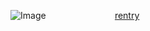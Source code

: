  ![Image](https://github.com/user-attachments/assets/19e18ced-a3ea-464e-b976-d80b7943707f)
  ‎ 
  ‎ ‎ ‎ ‎ ‎ ‎ ‎ ‎  ‎ ‎ ‎ ‎ ‎ ‎ ‎ ‎ ‎ ‎ ‎ ‎ ‎ ‎ ‎ ‎ ‎ ‎ [rentry](https://rentry.co/axxes)
